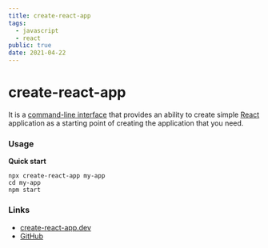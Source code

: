 ```yaml
---
title: create-react-app
tags:
  - javascript
  - react
public: true
date: 2021-04-22
---
```


# create-react-app

It is a [command-line interface](command-line%20interface.md) that provides an ability to create simple [React](React.md) application as a starting point of creating the application that you need.

### Usage

**Quick start**

````
npx create-react-app my-app
cd my-app
npm start
````

### Links

* [create-react-app.dev](https://create-react-app.dev)
* [GitHub](https://github.com/facebook/create-react-app)
